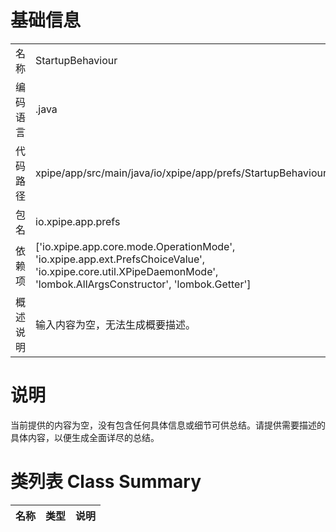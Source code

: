 # 基础信息

|      |      |
|------|------|
| 名称 | StartupBehaviour |
| 编码语言 | .java |
| 代码路径 | xpipe/app/src/main/java/io/xpipe/app/prefs/StartupBehaviour.java |
| 包名 | io.xpipe.app.prefs |
| 依赖项 | ['io.xpipe.app.core.mode.OperationMode', 'io.xpipe.app.ext.PrefsChoiceValue', 'io.xpipe.core.util.XPipeDaemonMode', 'lombok.AllArgsConstructor', 'lombok.Getter'] |
| 概述说明 | 输入内容为空，无法生成概要描述。 |

# 说明

当前提供的内容为空，没有包含任何具体信息或细节可供总结。请提供需要描述的具体内容，以便生成全面详尽的总结。

# 类列表 Class Summary

| 名称   | 类型  | 说明 |
|-------|------|-------------|





